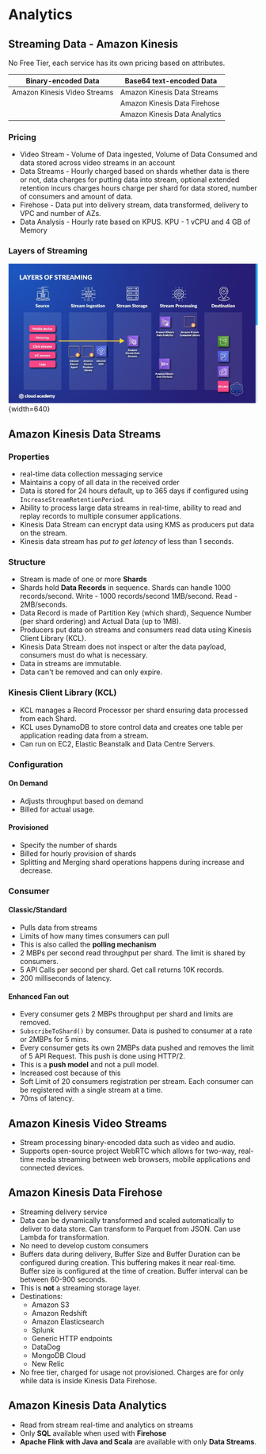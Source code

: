 # Analytics

## Streaming Data - Amazon Kinesis
No Free Tier, each service has its own pricing based on attributes.

| Binary-encoded Data | Base64 text-encoded Data |
| --------------------| -------------------------|
| Amazon Kinesis Video Streams | Amazon Kinesis Data Streams |
| | Amazon Kinesis Data Firehose|
| | Amazon Kinesis Data Analytics |

### Pricing
 * Video Stream - Volume of Data ingested, Volume of Data Consumed and data stored across video streams in an account
 * Data Streams - Hourly charged based on shards whether data is there or not, data charges for putting data into stream, optional extended retention incurs charges hours charge per shard for data stored, number of consumers and amount of data. 
 * Firehose -  Data put into delivery stream, data transformed, delivery to VPC and number of AZs. 
 * Data Analysis - Hourly rate based on KPUS. KPU - 1 vCPU and 4 GB of Memory

### Layers of Streaming
![Image title](../../images/LayersOfStreaming.png){width=640}

## Amazon Kinesis Data Streams
### Properties
 * real-time data collection messaging service
 * Maintains a copy of all data in the received order
 * Data is stored for 24 hours default, up to 365 days if configured using ```IncreaseStreamRetentionPeriod```.
 * Ability to process large data streams in real-time, ability to read and replay records to multiple consumer applications. 
 * Kinesis Data Stream can encrypt data using KMS as producers put data on the stream.
 * Kinesis data stream has *put to get latency* of less than 1 seconds.

### Structure
 * Stream is made of one or more **Shards**
 * Shards hold **Data Records** in sequence. Shards can handle 1000 records/second. Write - 1000 records/second 1MB/second. Read - 2MB/seconds. 
 * Data Record is made of Partition Key (which shard), Sequence Number (per shard ordering) and Actual Data (up to 1MB). 
 * Producers put data on streams and consumers read data using Kinesis Client Library (KCL).
 * Kinesis Data Stream does not inspect or alter the data payload, consumers must do what is necessary. 
 * Data in streams are immutable.
 * Data can't be removed and can only expire.
 

### Kinesis Client Library (KCL)
 * KCL manages a Record Processor per shard ensuring data processed from each Shard.
 * KCL uses DynamoDB to store control data and creates one table per application reading data from a stream.
 * Can run on EC2, Elastic Beanstalk and Data Centre Servers. 

### Configuration
#### On Demand
 * Adjusts throughput based on demand
 * Billed for actual usage. 

#### Provisioned
 * Specify the number of shards
 * Billed for hourly provision of shards
 * Splitting and Merging shard operations happens during increase and decrease.

### Consumer
#### Classic/Standard
 * Pulls data from streams
 * Limits of how many times consumers can pull
 * This is also called the **polling mechanism**
 * 2 MBPs per second read throughput per shard. The limit is shared by consumers. 
 * 5 API Calls per second per shard. Get call returns 10K records. 
 * 200 milliseconds of latency. 

#### Enhanced Fan out
 * Every consumer gets 2 MBPs throughput per shard and limits are removed. 
 * ```SubscribeToShard()``` by consumer. Data is pushed to consumer at a rate or 2MBPs for 5 mins. 
 * Every consumer gets its own 2MBPs data pushed and removes the limit of 5 API Request. This push is done using HTTP/2.
 * This is a **push model** and not a pull model. 
 * Increased cost because of this
 * Soft Limit of 20 consumers registration per stream. Each consumer can be registered with a single stream at a time. 
 * 70ms of latency.

## Amazon Kinesis Video Streams
 * Stream processing binary-encoded data such as video and audio. 
 * Supports open-source project WebRTC which allows for two-way, real-time media streaming between web browsers, mobile applications and connected devices. 


## Amazon Kinesis Data Firehose
 * Streaming delivery service
 * Data can be dynamically transformed and scaled automatically to deliver to data store. Can transform to Parquet from JSON. Can use Lambda for transformation.
 * No need to develop custom consumers
 * Buffers data during delivery, Buffer Size and Buffer Duration can be configured during creation. This buffering makes it near real-time. Buffer size is configured at the time of creation. Buffer interval can be between 60-900 seconds.
 * This is **not** a streaming storage layer.
 * Destinations:
    * Amazon S3
    * Amazon Redshift
    * Amazon Elasticsearch
    * Splunk
    * Generic HTTP endpoints
    * DataDog
    * MongoDB Cloud
    * New Relic
 * No free tier, charged for usage not provisioned. Charges are for only while data is inside Kinesis Data Firehose.

## Amazon Kinesis Data Analytics
 * Read from stream real-time and analytics on streams
 * Only **SQL** available when used with **Firehose**
 * **Apache Flink with Java and Scala** are available with only **Data Streams**.
 
  




